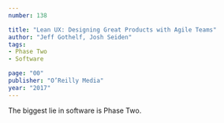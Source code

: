 ```yaml
---
number: 138

title: "Lean UX: Designing Great Products with Agile Teams"
author: "Jeff Gothelf, Josh Seiden"
tags:
- Phase Two
- Software

page: "00"
publisher: "O’Reilly Media"
year: "2017"
---
```


The biggest lie in software is Phase Two.
